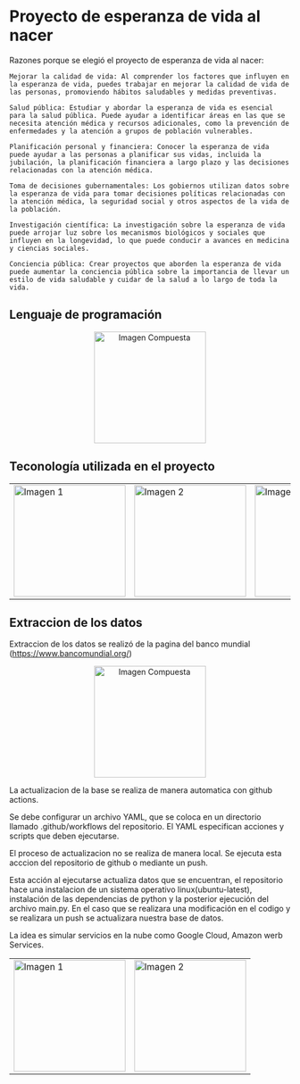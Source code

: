 # Proyecto de esperanza de vida al nacer

Razones porque se elegió el proyecto de esperanza de vida al nacer:

    Mejorar la calidad de vida: Al comprender los factores que influyen en la esperanza de vida, puedes trabajar en mejorar la calidad de vida de las personas, promoviendo hábitos saludables y medidas preventivas.

    Salud pública: Estudiar y abordar la esperanza de vida es esencial para la salud pública. Puede ayudar a identificar áreas en las que se necesita atención médica y recursos adicionales, como la prevención de enfermedades y la atención a grupos de población vulnerables.

    Planificación personal y financiera: Conocer la esperanza de vida puede ayudar a las personas a planificar sus vidas, incluida la jubilación, la planificación financiera a largo plazo y las decisiones relacionadas con la atención médica.

    Toma de decisiones gubernamentales: Los gobiernos utilizan datos sobre la esperanza de vida para tomar decisiones políticas relacionadas con la atención médica, la seguridad social y otros aspectos de la vida de la población.

    Investigación científica: La investigación sobre la esperanza de vida puede arrojar luz sobre los mecanismos biológicos y sociales que influyen en la longevidad, lo que puede conducir a avances en medicina y ciencias sociales.

    Conciencia pública: Crear proyectos que aborden la esperanza de vida puede aumentar la conciencia pública sobre la importancia de llevar un estilo de vida saludable y cuidar de la salud a lo largo de toda la vida.

## Lenguaje de programación


<div align="center">
  <img src="python.png" alt="Imagen Compuesta" width="200px">
</div>

## Teconología utilizada en el proyecto

<table>
  <tr>
    <td><img src="fastapi.png" alt="Imagen 1" width="200px"></td>
    <td><img src="pyspark.png" alt="Imagen 2"width="200px"></td>
    <td><img src="github.png" alt="Imagen 2"width="200px"></td>
  </tr>
</table>

## Extraccion de los datos

Extraccion de los datos se realizó de la pagina del banco mundial (https://www.bancomundial.org/)

<div align="center">
  <img src="worldBank.svg" alt="Imagen Compuesta" width="200px">
</div>

La actualizacion de la base se realiza de manera automatica con github actions.

Se debe configurar un archivo YAML, que se coloca en un directorio llamado .github/workflows del repositorio. El YAML especifican acciones y scripts que deben ejecutarse.

El proceso de actualizacion no se realiza de manera local. Se ejecuta esta acccion del repositorio de github o mediante un push. 

Esta acción al ejecutarse actualiza datos que se encuentran, el repositorio hace una instalacion de un sistema operativo linux(ubuntu-latest), instalación de las dependencias de python y la posterior ejecución del archivo main.py.
En el caso que se realizara una modificación en el codigo y se realizara un push se actualizara nuestra base de datos.

La idea es simular servicios en la nube como Google Cloud, Amazon werb Services.

<table>
  <tr>
    <td><img src="googleCloud.svg" alt="Imagen 1" width="200px"></td>
    <td><img src="aws.png" alt="Imagen 2"width="200px"></td>
  </tr>
</table>




